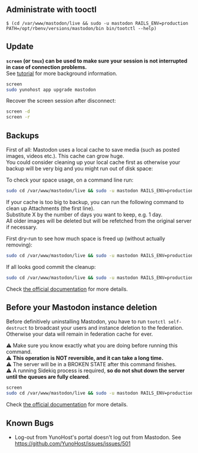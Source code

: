 ## Administrate with tooctl

`$ (cd /var/www/mastodon/live && sudo -u mastodon RAILS_ENV=production PATH=/opt/rbenv/versions/mastodon/bin bin/tootctl --help)`

## Update

**`screen` (or `tmux`) can be used to make sure your session is not interrupted in case of connection problems.**  
See [tutorial](https://www.howtogeek.com/662422/how-to-use-linuxs-screen-command/) for more background information.

```bash
screen
sudo yunohost app upgrade mastodon
```

Recover the screen session after disconnect:

```bash
screen -d
screen -r
```

## Backups

First of all: Mastodon uses a local cache to save media (such as posted images, videos etc.). This cache can grow huge.  
You could consider cleaning up your local cache first as otherwise your backup will be very big and you might run out of disk space:

To check your space usage, on a command line run:

```bash
sudo cd /var/www/mastodon/live && sudo -u mastodon RAILS_ENV=production PATH=/opt/rbenv/versions/mastodon/bin bin/tootctl media usage
```

If your cache is too big to backup, you can run the following command to clean up Attachments (the first line).  
Substitute X by the number of days you want to keep, e.g. 1 day.  
All older images will be deleted but will be refetched from the original server if necessary.

First dry-run to see how much space is freed up (without actually removing):

```bash
sudo cd /var/www/mastodon/live && sudo -u mastodon RAILS_ENV=production PATH=/opt/rbenv/versions/mastodon/bin bin/tootctl media remove --days=X --dry-run`
```

If all looks good commit the cleanup:

```bash
sudo cd /var/www/mastodon/live && sudo -u mastodon RAILS_ENV=production PATH=/opt/rbenv/versions/mastodon/bin bin/tootctl media remove --days=X`
```

Check [the official documentation](https://docs.joinmastodon.org/admin/tootctl/#media-remove) for more details.

## Before your Mastodon instance deletion

Before definitively uninstalling Mastodon, you have to run `tootctl self-destruct` to broadcast your users and instance deletion to the federation.  
Otherwise your data will remain in federation cache for ever.

⚠️ Make sure you know exactly what you are doing before running this command.  
⚠️ **This operation is NOT reversible, and it can take a long time.**  
⚠️ The server will be in a BROKEN STATE after this command finishes.  
⚠️ A running Sidekiq process is required, **so do not shut down the server until the queues are fully cleared**.

```bash
screen
sudo cd /var/www/mastodon/live && sudo -u mastodon RAILS_ENV=production PATH=/opt/rbenv/versions/mastodon/bin bin/tootctl self-destruct
```

Check [the official documentation](https://docs.joinmastodon.org/admin/tootctl/#self-destruct) for more details.

## Known Bugs

- Log-out from YunoHost's portal doesn't log out from Mastodon. See <https://github.com/YunoHost/issues/issues/501>
